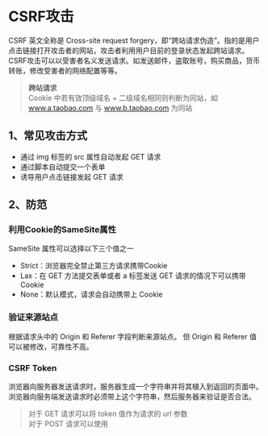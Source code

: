 # CSRF攻击
CSRF 英文全称是 Cross-site request forgery，即“跨站请求伪造”。指的是用户点击链接打开攻击者的网站，攻击者利用用户目前的登录状态发起跨站请求。CSRF攻击可以以受害者名义发送请求。如发送邮件，盗取账号，购买商品，货币转账，修改受害者的网络配置等等。

> **跨站请求**  
> Cookie 中若有效顶级域名 + 二级域名相同则判断为同站，如 www.a.taobao.com 与 www.b.taobao.com 为同站


## 1、常见攻击方式

- 通过 img 标签的 src 属性自动发起 GET 请求
- 通过脚本自动提交一个表单
- 诱导用户点击链接发起 GET 请求

## 2、防范

### 利用Cookie的SameSite属性

SameSite 属性可以选择以下三个值之一
- Strict：浏览器完全禁止第三方请求携带Cookie
- Lax：在 GET 方法提交表单或者 a 标签发送 GET 请求的情况下可以携带 Cookie
- None：默认模式，请求会自动携带上 Cookie

### 验证来源站点
根据请求头中的 Origin 和 Referer 字段判断来源站点。
但 Origin 和 Referer 值可以被修改，可靠性不高。

### CSRF Token
浏览器向服务器发送请求时，服务器生成一个字符串并将其植入到返回的页面中。  
浏览器向服务端发送请求时必须带上这个字符串，然后服务器来验证是否合法。

> 对于 GET 请求可以将 token 值作为请求的 url 参数  
> 对于 POST 请求可以使用 <input type="hidden" name="csrftoken" value="tokenvalue">